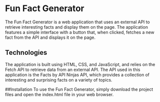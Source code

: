 # Fun Fact Generator
The Fun Fact Generator is a web application that uses an external API to retrieve interesting facts and display them on the page. The application features a simple interface with a button that, when clicked, fetches a new fact from the API and displays it on the page.

## Technologies
The application is built using HTML, CSS, and JavaScript, and relies on the Fetch API to retrieve data from an external API. The API used in this application is the Facts by API Ninjas API, which provides a collection of interesting and surprising facts on a variety of topics.

##Installation
To use the Fun Fact Generator, simply download the project files and open the index.html file in your web browser. 